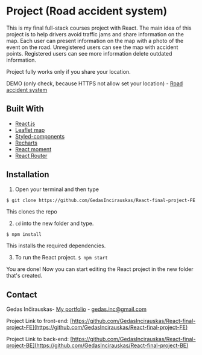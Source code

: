 # Project (Road accident system)

This is my final full-stack courses project with React. The main idea of this project is to help drivers avoid traffic jams and share information on the map. Each user can present information on the map with a photo of the event on the road. Unregistered users can see the map with accident points. Registered users can see more information delete outdated information.

Project fully works only if you share your location.

DEMO (only check, because HTTPS not allow set your location) - [Road accident system](http://accident.gjob.lt)

## Built With

- [React.js](https://reactjs.org/)
- [Leaflet map](https://leafletjs.com/examples/quick-start/)
- [Styled-components](https://styled-components.com/)
- [Recharts](https://recharts.org/en-US/)
- [React moment](https://www.npmjs.com/package/react-moment)
- [React Router](https://reactrouter.com/)

## Installation

1. Open your terminal and then type

```bash
$ git clone https://github.com/GedasIncirauskas/React-final-project-FE.git
```

This clones the repo

2. `cd` into the new folder and type.

`$ npm install`

This installs the required dependencies.

3. To run the React project.
   `$ npm start`

You are done! Now you can start editing the React project in the new folder that's created.

## Contact

Gedas Inčirauskas- [My portfolio](https://gjob.lt) - gedas.inc@gmail.com

Project Link to front-end: [https://github.com/GedasIncirauskas/React-final-project-FE](https://github.com/GedasIncirauskas/React-final-project-FE)

Project Link to back-end: [https://github.com/GedasIncirauskas/React-final-project-BE](https://github.com/GedasIncirauskas/React-final-project-BE)

##

